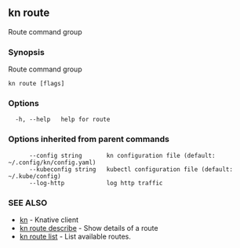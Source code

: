 ## kn route

Route command group

### Synopsis

Route command group

```
kn route [flags]
```

### Options

```
  -h, --help   help for route
```

### Options inherited from parent commands

```
      --config string       kn configuration file (default: ~/.config/kn/config.yaml)
      --kubeconfig string   kubectl configuration file (default: ~/.kube/config)
      --log-http            log http traffic
```

### SEE ALSO

* [kn](kn.md)	 - Knative client
* [kn route describe](kn_route_describe.md)	 - Show details of a route
* [kn route list](kn_route_list.md)	 - List available routes.

